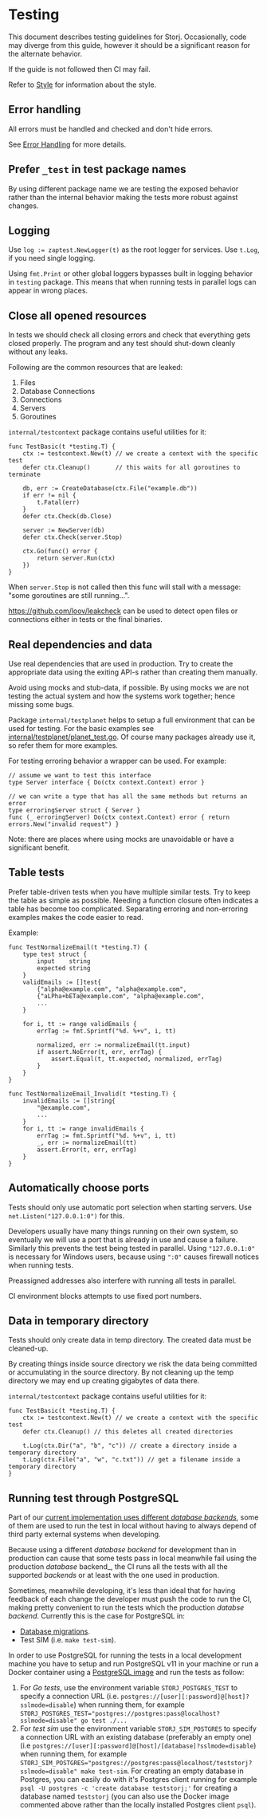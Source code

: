 # Testing

This document describes testing guidelines for Storj. Occasionally, code may diverge from this guide, however it should be a significant reason for the alternate behavior.

If the guide is not followed then CI may fail.

Refer to [Style](Style.md) for information about the style.


## Error handling

All errors must be handled and checked and don't hide errors.

See [Error Handling](Style.md#error-handling) for more details.


## Prefer `_test` in test package names

By using different package name we are testing the exposed behavior rather than the internal behavior making the tests more robust against changes.


## Logging

Use `log := zaptest.NewLogger(t)` as the root logger for services. Use `t.Log`, if you need single logging.

Using `fmt.Print` or other global loggers bypasses built in logging behavior in `testing` package. This means that when running tests in parallel logs can appear in wrong places.


## Close all opened resources

In tests we should check all closing errors and check that everything gets closed properly. The program and any test should shut-down cleanly without any leaks.

Following are the common resources that are leaked:

1. Files
1. Database Connections
1. Connections
1. Servers
1. Goroutines


`internal/testcontext` package contains useful utilities for it:

```
func TestBasic(t *testing.T) {
	ctx := testcontext.New(t) // we create a context with the specific test
	defer ctx.Cleanup()       // this waits for all goroutines to terminate

	db, err := CreateDatabase(ctx.File("example.db"))
	if err != nil {
		t.Fatal(err)
	}
	defer ctx.Check(db.Close)

	server := NewServer(db)
	defer ctx.Check(server.Stop)

	ctx.Go(func() error {
		return server.Run(ctx)
	})
}
```

When `server.Stop` is not called then this func will stall with a message: "some goroutines are still running...".

https://github.com/loov/leakcheck can be used to detect open files or connections either in tests or the final binaries.


## Real dependencies and data

Use real dependencies that are used in production. Try to create the appropriate data using the exiting API-s rather than creating them manually.

Avoid using mocks and stub-data, if possible. By using mocks we are not testing the actual system and how the systems work together; hence missing some bugs.

Package `internal/testplanet` helps to setup a full environment that can be used for testing. For the basic examples see [internal/testplanet/planet_test.go](https://github.com/storj/storj/blob/master/internal/testplanet/planet_test.go). Of course many packages already use it, so refer them for more examples.

For testing erroring behavior a wrapper can be used. For example:

```
// assume we want to test this interface
type Server interface { Do(ctx context.Context) error }

// we can write a type that has all the same methods but returns an error
type erroringServer struct { Server }
func (_ erroringServer) Do(ctx context.Context) error { return errors.New("invalid request") }
```

Note: there are places where using mocks are unavoidable or have a significant benefit.

## Table tests

Prefer table-driven tests when you have multiple similar tests. Try to keep the table as simple as possible. Needing a function closure often indicates a table has become too complicated. Separating erroring and non-erroring examples makes the code easier to read.

Example:

```
func TestNormalizeEmail(t *testing.T) {
	type test struct {
		input    string
		expected string
	}
	validEmails := []test{
		{"alpha@example.com", "alpha@example.com",
		{"aLPha+bETa@example.com", "alpha@example.com",
		...
	}

	for i, tt := range validEmails {
		errTag := fmt.Sprintf("%d. %+v", i, tt)

		normalized, err := normalizeEmail(tt.input)
		if assert.NoError(t, err, errTag) {
			assert.Equal(t, tt.expected, normalized, errTag)
		}
	}
}

func TestNormalizeEmail_Invalid(t *testing.T) {
	invalidEmails := []string{
		"@example.com",
		...
	}
	for i, tt := range invalidEmails {
		errTag := fmt.Sprintf("%d. %+v", i, tt)
		_, err := normalizeEmail(tt)
		assert.Error(t, err, errTag)
	}
}
```

## Automatically choose ports

Tests should only use automatic port selection when starting servers. Use `net.Listen("127.0.0.1:0")` for this.

Developers usually have many things running on their own system, so eventually we will use a port that is already in use and cause a failure. Similarly this prevents the test being tested in parallel. Using `"127.0.0.1:0"` is necessary for Windows users, because using `":0"` causes firewall notices when running tests.

Preassigned addresses also interfere with running all tests in parallel.

CI environment blocks attempts to use fixed port numbers.


## Data in temporary directory

Tests should only create data in temp directory. The created data must be cleaned-up.

By creating things inside source directory we risk the data being committed or accumulating in the source directory. By not cleaning up the temp directory we may end up creating gigabytes of data there.

`internal/testcontext` package contains useful utilities for it:

```
func TestBasic(t *testing.T) {
	ctx := testcontext.New(t) // we create a context with the specific test
	defer ctx.Cleanup() // this deletes all created directories

	t.Log(ctx.Dir("a", "b", "c")) // create a directory inside a temporary directory
	t.Log(ctx.File("a", "w", "c.txt")) // get a filename inside a temporary directory
}
```

## Running test through PostgreSQL

Part of our [current implementation uses different _database backends_](Database), some of them are used to run the test in local without having to always depend of third party external systems when developing.

Because using a different _database backend_ for development than in production can cause that some tests pass in local meanwhile fail using the production _database_ backend_, the CI runs all the tests with all the supported _backends_ or at least with the one used in production.

Sometimes, meanwhile developing, it's less than ideal that for having feedback of each change the developer must push the code to run the CI, making pretty convenient to run the tests which the production _databse backend_. Currently this is the case for PostgreSQL in:

* [Database migrations](Database).
* Test SIM (i.e. `make test-sim`).

In order to use PostgreSQL for running the tests in a local development machine you have to setup and run PostgreSQL v11 in your machine or run a Docker container using a [PostgreSQL image](https://hub.docker.com/_/postgres) and run the tests as follow:

1. For _Go tests_, use the environment variable `STORJ_POSTGRES_TEST` to specify a connection URL (i.e. `postgres://[user][:password]@[host]?sslmode=disable`) when running them, for example `STORJ_POSTGRES_TEST="postgres://postgres:pass@localhost?sslmode=disable" go test ./...`
2. For _test sim_ use the environment variable `STORJ_SIM_POSTGRES` to specify a connection URL with an existing database (preferably an empty one) (i.e `postgres://[user][:password]@[host]/[database]?sslmode=disable`) when running them, for example `STORJ_SIM_POSTGRES="postgres://postgres:pass@localhost/teststorj?sslmode=disable" make test-sim`. For creating an empty database in Postgres, you can easily do with it's Postgres client running for example `psql -U postgres -c 'create database teststorj;'` for creating a database named `teststorj` (you can also use the Docker image commented above rather than the locally installed Postgres client `psql`).
